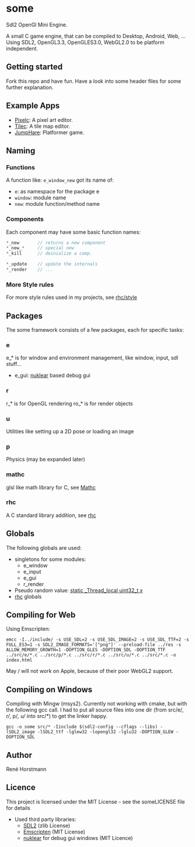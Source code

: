 # some

Sdl2 OpenGl Mini Engine.

A small C game engine, that can be compiled to Desktop, Android, Web, ... Using SDL2, OpenGL3.3, OpenGLES3.0, WebGL2.0
to be platform independent.

## Getting started

Fork this repo and have fun. Have a look into some header files for some further explanation.

## Example Apps

- [Pixelc](https://github.com/renehorstmann/Pixelc): A pixel art editor.
- [Tilec](https://github.com/renehorstmann/Tilec): A tile map editor.
- [JumpHare](https://github.com/renehorstmann/JumpHare): Platformer game.

## Naming

### Functions

A function like: `e_window_new` got its name of:

- `e`: as namespace for the package e
- `window`: module name
- `new`: module function/method name

### Components

Each component may have some basic function names:

```c
*_new       // returns a new component
*_new_*     // special new
*_kill      // deinialize a comp.

*_update    // update the internals
*_render    // ...
```

### More Style rules

For more style rules used in my projects, see [rhc/style](https://github.com/renehorstmann/rhc)

## Packages

The some framework consists of a few packages, each for specific tasks:

### e

e_* is for window and environment management, like window, input, sdl stuff...

- e_gui: [nuklear](https://github.com/Immediate-Mode-UI/Nuklear) based debug gui

### r

r_* is for OpenGL rendering ro_* is for render objects

### u

Utilities like setting up a 2D pose or loading an image

### p

Physics (may be expanded later)

### mathc

glsl like math library for C, see [Mathc](https://github.com/renehorstmann/Mathc)

### rhc

A C standard library addition, see [rhc](https://github.com/renehorstmann/rhc)

## Globals

The following globals are used:

- singletons for some modules:
    - e_window
    - e_input
    - e_gui
    - r_render
- Pseudo random value: [static _Thread_local uint32_t x](src/u/u_prandom.c)
- [rhc](https://github.com/renehorstmann/rhc) globals

## Compiling for Web

Using Emscripten:

```
emcc -I../include/ -s USE_SDL=2 -s USE_SDL_IMAGE=2 -s USE_SDL_TTF=2 -s FULL_ES3=1 -s SDL2_IMAGE_FORMATS='["png"]' --preload-file ../res -s ALLOW_MEMORY_GROWTH=1 -DOPTION_GLES -DOPTION_SDL -DOPTION_TTF ../src/e/*.c ../src/p/*.c ../src/r/*.c ../src/u/*.c ../src/*.c -o index.html
```

May / will not work on Apple, because of their poor WebGL2 support.

## Compiling on Windows

Compiling with Mingw (msys2). Currently not working with cmake, but with the following gcc call. I had to put all source
files into one dir (from src/e/*, r/*, p/*, u/* into src/*) to get the linker happy.

```
gcc -o some src/* -Iinclude $(sdl2-config --cflags --libs) -lSDL2_image -lSDL2_ttf -lglew32 -lopengl32 -lglu32 -DOPTION_GLEW -DOPTION_SDL
```

## Author

René Horstmann

## Licence

This project is licensed under the MIT License - see the someLICENSE file for details

- Used third party libraries:
    - [SDL2](https://www.libsdl.org/) (zlib License)
    - [Emscripten](emscripten.org) (MIT License)
    - [nuklear](https://github.com/Immediate-Mode-UI/Nuklear) for debug gui windows (MIT Licence)
